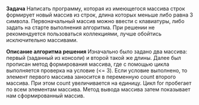 **Задача**
Написать программу, которая из имеющегося массива строк формирует новый массив из строк, длина которых меньше либо равна 3 символа. Первоначальный массив можно ввести с клавиатуры, либо задать на старте выполнения алгоритма. При решении не рекомендуется пользоваться коллекциями, лучше обойтись исключительно массивами.

**Описание алгоритма решения**
Изначально было задано два массива: первый (заданный из консоли) и второй такой же длины. Далее был прописан метод формирования массива, где с помощью цикла выполняется проверка на условие (<= 3). Если условие выполнено, то элемент первого массива заносится в переменную count второго массива. При этом count увеличивается на единицу. Цикл for пробегает по всем элементам массива. Метод вывода массива затем показывает нам сформированный массив.